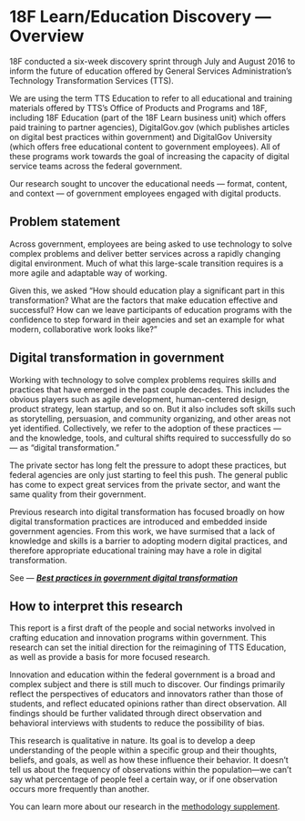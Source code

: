 # 18F Learn/Education Discovery — Overview

18F conducted a six-week discovery sprint through July and August 2016 to inform the future of education offered by General Services Administration’s Technology Transformation Services (TTS).

We are using the term TTS Education to refer to all educational and training materials offered by TTS’s Office of Products and Programs and 18F, including 18F Education (part of the 18F Learn business unit) which offers paid training to partner agencies), DigitalGov.gov (which publishes articles on digital best practices within government) and DigitalGov University (which offers free educational content to government employees). All of these programs work towards the goal of increasing the capacity of digital service teams across the federal government.

Our research sought to uncover the educational needs — format, content, and context — of government employees engaged with digital products. 

## Problem statement

Across government, employees are being asked to use technology to solve complex problems and deliver better services across a rapidly changing digital environment. Much of what this large-scale transition requires is a more agile and adaptable way of working. 

Given this, we asked “How should education play a significant part in this transformation? What are the factors that make education effective and successful? How can we leave participants of education programs with the confidence to step forward in their agencies and set an example for what modern, collaborative work looks like?”

## Digital transformation in government

Working with technology to solve complex problems requires skills and practices that have emerged in the past couple decades. This includes the obvious players such as agile development, human-centered design, product strategy, lean startup, and so on. But it also includes soft skills such as storytelling, persuasion, and community organizing, and other areas not yet identified. Collectively, we refer to the adoption of these practices — and the knowledge, tools, and cultural shifts required to successfully do so — as “digital transformation.”

The private sector has long felt the pressure to adopt these practices, but federal agencies are only just starting to feel this push. The general public has come to expect great services from the private sector, and want the same quality from their government. 

Previous research into digital transformation has focused broadly on how digital transformation practices are introduced and embedded inside government agencies. From this work, we have surmised that a lack of knowledge and skills is a barrier to adopting modern digital practices, and therefore appropriate educational training may have a role in digital transformation. 

See — **_[Best practices in government digital transformation](https://github.com/18F/transformation-research/blob/master/preliminary-report.md)_** 

## How to interpret this research

This report is a first draft of the people and social networks involved in crafting education and innovation programs within government. This research can set the initial direction for the reimagining of TTS Education, as well as provide a basis for more focused research.

Innovation and education within the federal government is a broad and complex subject and there is still much to discover. Our findings primarily reflect the perspectives of educators and innovators rather than those of students, and reflect educated opinions rather than direct observation. All findings should be further validated through direct observation and behavioral interviews with students to reduce the possibility of bias. 

This research is qualitative in nature. Its goal is to develop a deep understanding of the people within a specific group and their thoughts, beliefs, and goals, as well as how these influence their behavior. It doesn’t tell us about the frequency of observations within the population—we can’t say what percentage of people feel a certain way, or if one observation occurs more frequently than another. 

You can learn more about our research in the [methodology supplement](https://github.com/18F/18f-education-discovery/blob/master/methodology.md).
